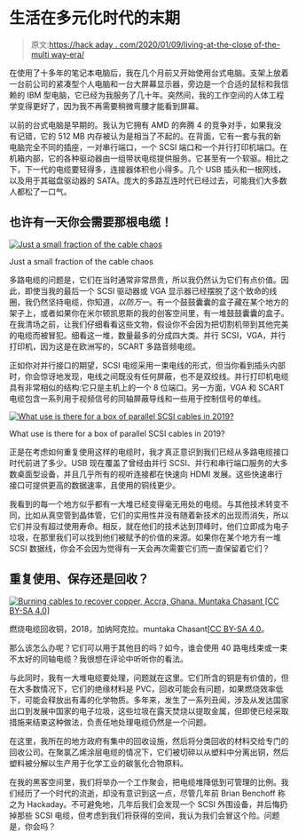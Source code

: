 # 生活在多元化时代的末期

> 原文:[https://hack aday . com/2020/01/09/living-at-the-close of-the-multi way-era/](https://hackaday.com/2020/01/09/living-at-the-close-of-the-multiway-era/)

在使用了十多年的笔记本电脑后，我在几个月前又开始使用台式电脑。支架上放着一台前公司的紧凑型个人电脑和一台大屏幕显示器，旁边是一个合适的鼠标和我信赖的 IBM 型电脑，它已经为我服务了几十年。突然间，我的工作空间的人体工程学变得更好了，因为我不再需要稍微弯腰才能看到屏幕。

以前的台式电脑是早期的。我认为它拥有 AMD 的奔腾 4 的竞争对手，如果我没有记错，它的 512 MB 内存被认为是相当了不起的。在背面，它有一套与我的新电脑完全不同的插座，一对串行端口，一个 SCSI 端口和一个并行打印机端口。在机箱内部，它的各种驱动器由一组带状电缆提供服务。它甚至有一个软驱。相比之下，下一代的电缆要轻得多，连接器体积也小得多。几个 USB 插头和一根网线，以及用于其磁盘驱动器的 SATA。庞大的多路互连时代已经过去，可能我们大多数人都松了一口气。

## 也许有一天你会需要那根电缆！

[![Just a small fraction of the cable chaos](../Images/ab7003ab8033b792745bbff2433ced8e.png)](https://hackaday.com/wp-content/uploads/2019/12/multiway-cable-selection.jpg)

Just a small fraction of the cable chaos

多路电缆的问题是，它们在当时通常非常昂贵，所以我仍然认为它们有点价值。因此，即使当我的最后一个 SCSI 驱动器或 VGA 显示器已经摆脱了这个致命的线圈，我仍然坚持电缆，你知道，*以防万一*。有一个鼓鼓囊囊的盒子藏在某个地方的架子上，或者如果你在米尔顿凯恩斯的我的创客空间里，有一堆鼓鼓囊囊的盒子。在我清场之前，让我们仔细看看这些文物，假设你不会因为把切割机带到其他完美的电缆而被冒犯。细看这一堆，数量最多的分成四大类。并行 SCSI，VGA，并行打印机，因为这是在欧洲写的，SCART 多路音频电缆。

正如你对并行接口的期望，SCSI 电缆采用一束电线的形式，但当你看到插头内部时，你会惊讶地发现，电线之间既没有任何屏蔽，也不是双绞线。并行打印机电缆具有非常相似的结构:它只是主机上的一个 8 位端口。另一方面，VGA 和 SCART 电缆包含一系列用于视频信号的同轴屏蔽导线和一些用于控制信号的单线。

[![What use is there for a box of parallel SCSI cables in 2019?](../Images/3e7bdf61a70a0f840cf267e2554762d9.png)](https://hackaday.com/wp-content/uploads/2019/12/SCSI-cable-plug.jpg)

What use is there for a box of parallel SCSI cables in 2019?

正是在考虑如何重复使用这样的电缆时，我才真正意识到我们已经从多路电缆接口时代前进了多少。USB 现在覆盖了曾经由并行 SCSI、并行和串行端口服务的大多数桌面型设备，并且几乎所有的视听连接都在快速向 HDMI 发展。这些快速串行接口可提供更高的数据速率，且使用的铜线更少。

我看到的每一个地方似乎都有一大堆已经变得毫无用处的电缆。与其他技术转变不同，比如从真空管到晶体管，它们的实用性并没有随着新技术的出现而消失，所以它们并没有超过使用寿命。相反，就在他们的技术达到顶峰时，他们立即成为电子垃圾，在那里我们可以找到他们被赋予的价值的来源。如果你在某个地方有一堆 SCSI 数据线，你会不会因为觉得有一天会再次需要它们而一直保留着它们？

## 重复使用、保存还是回收？

[![Burning cables to recover copper, Accra, Ghana. Muntaka Chasant [CC BY-SA 4.0]](../Images/08f95f73c08203f6cdb72c43b12fbdbf.png)](https://hackaday.com/wp-content/uploads/2019/12/1280px-Agbogbloshie_Ghana.jpg) 

燃烧电缆回收铜，2018，加纳阿克拉。muntaka Chasant[[CC BY-SA 4.0](https://commons.wikimedia.org/wiki/File:Agbogbloshie,_Ghana.jpg)。

那么该怎么办呢？它们可以用于其他目的吗？如今，谁会使用 40 路电线束或一束不太好的同轴电缆？我很想在评论中听听你的看法。

与此同时，我有一大堆电缆要处理，问题就在这里。它们所含的铜是有价值的，但在大多数情况下，它们的绝缘材料是 PVC，回收可能会有问题，如果燃烧效率低下，可能会释放出有毒的化学物质。多年来，发生了一系列丑闻，涉及从发达国家出口到发展中国家的电子垃圾，这些垃圾在露天焚烧以提取金属，但即使已经采取措施来结束这种做法，负责任地处理电缆仍然是一个问题。

在这里，我所在的地方政府有集中的回收设施，然后将分类回收的材料交给专门的回收公司。在聚氯乙烯涂层电缆的情况下，它们被切碎以从塑料中分离出铜，然后塑料被分解以生产用于化学工业的碳氢化合物原料。

在我的黑客空间里，我们将举办一个工作聚会，把电缆堆降低到可管理的比例。我们经历了一个时代的流逝，却没有意识到这一点，尽管几年前 Brian Benchoff 称之为 Hackaday。不可避免地，几年后我们会发现一个 SCSI 外围设备，并后悔扔掉那些 SCSI 电缆，但考虑到我们将获得的空间，我认为我们会冒这个险。问题是，你会吗？